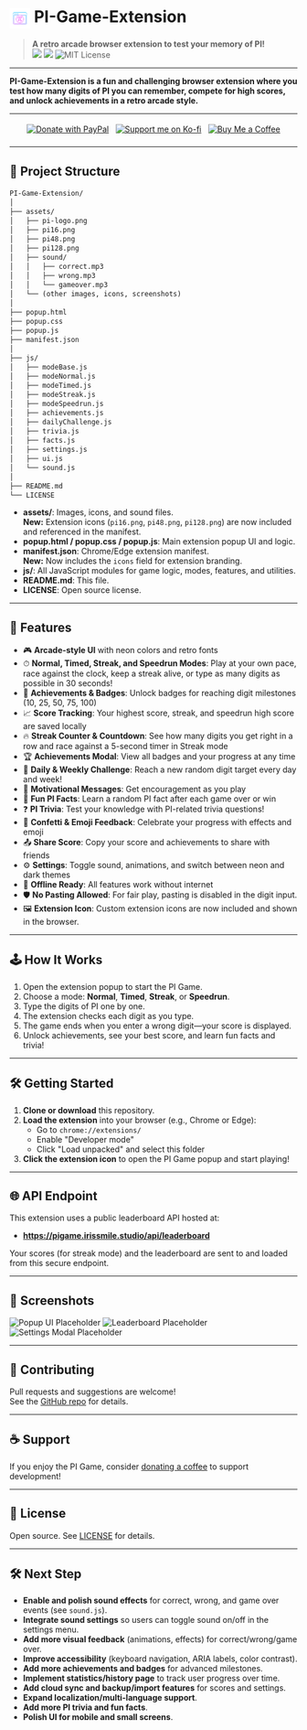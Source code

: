 # <img src="https://raw.githubusercontent.com/SawsanDaban/PI-Game-Extension/main/assets/pi-logo.png" alt="PI Game Logo" width="36" style="vertical-align:middle;"> PI-Game-Extension

> **A retro arcade browser extension to test your memory of PI!**  
> <img src="https://img.shields.io/badge/Arcade%20UI-%F0%9F%8E%B8%20Neon%20Retro-blueviolet?style=flat-square">
> <img src="https://img.shields.io/badge/PI%20Digits-3.14159...-green?style=flat-square">
> <img src="https://img.shields.io/badge/license-MIT-green?style=flat-square" alt="MIT License">

---

**PI-Game-Extension is a fun and challenging browser extension where you test how many digits of PI you can remember, compete for high scores, and unlock achievements in a retro arcade style.**

---

<!-- Donation Buttons -->
<div align="center" style="margin-bottom: 18px;">
  <a href="https://www.paypal.com/paypalme/IrisSmile" target="_blank" style="display:inline-block;margin:4px;">
    <img src="https://img.shields.io/badge/Donate%20with-PayPal-003087?logo=paypal&logoColor=white&style=for-the-badge" alt="Donate with PayPal">
  </a>
  <a href="https://ko-fi.com/IrisSmile" target="_blank" style="display:inline-block;margin:4px;">
    <img src="https://img.shields.io/badge/Support%20me%20on-Ko--fi-29abe0?logo=kofi&logoColor=white&style=for-the-badge" alt="Support me on Ko-fi">
  </a>
  <a href="https://www.buymeacoffee.com/IrisSmile" target="_blank" style="display:inline-block;margin:4px;">
    <img src="https://img.shields.io/badge/Buy%20Me%20a%20Coffee-yellow?logo=buy-me-a-coffee&logoColor=white&style=for-the-badge" alt="Buy Me a Coffee">
  </a>
</div>

---

## 📁 Project Structure

```
PI-Game-Extension/
│
├── assets/
│   ├── pi-logo.png
│   ├── pi16.png
│   ├── pi48.png
│   ├── pi128.png
│   ├── sound/
│   │   ├── correct.mp3
│   │   ├── wrong.mp3
│   │   └── gameover.mp3
│   └── (other images, icons, screenshots)
│
├── popup.html
├── popup.css
├── popup.js
├── manifest.json
│
├── js/
│   ├── modeBase.js
│   ├── modeNormal.js
│   ├── modeTimed.js
│   ├── modeStreak.js
│   ├── modeSpeedrun.js
│   ├── achievements.js
│   ├── dailyChallenge.js
│   ├── trivia.js
│   ├── facts.js
│   ├── settings.js
│   ├── ui.js
│   └── sound.js
│
├── README.md
└── LICENSE
```

- **assets/**: Images, icons, and sound files.  
  **New:** Extension icons (`pi16.png`, `pi48.png`, `pi128.png`) are now included and referenced in the manifest.
- **popup.html / popup.css / popup.js**: Main extension popup UI and logic.
- **manifest.json**: Chrome/Edge extension manifest.  
  **New:** Now includes the `icons` field for extension branding.
- **js/**: All JavaScript modules for game logic, modes, features, and utilities.
- **README.md**: This file.
- **LICENSE**: Open source license.

---

## 🚀 Features

- 🎮 **Arcade-style UI** with neon colors and retro fonts
- ⏱ **Normal, Timed, Streak, and Speedrun Modes**: Play at your own pace, race against the clock, keep a streak alive, or type as many digits as possible in 30 seconds!
- 🏅 **Achievements & Badges**: Unlock badges for reaching digit milestones (10, 25, 50, 75, 100)
- 📈 **Score Tracking**: Your highest score, streak, and speedrun high score are saved locally
- 🔥 **Streak Counter & Countdown**: See how many digits you get right in a row and race against a 5-second timer in Streak mode
- 🏆 **Achievements Modal**: View all badges and your progress at any time
- 🎯 **Daily & Weekly Challenge**: Reach a new random digit target every day and week!
- 💬 **Motivational Messages**: Get encouragement as you play
- 🧠 **Fun PI Facts**: Learn a random PI fact after each game over or win
- ❓ **PI Trivia**: Test your knowledge with PI-related trivia questions!
- 🎉 **Confetti & Emoji Feedback**: Celebrate your progress with effects and emoji
- 📤 **Share Score**: Copy your score and achievements to share with friends
- ⚙️ **Settings**: Toggle sound, animations, and switch between neon and dark themes
- 📴 **Offline Ready**: All features work without internet
- 🛡️ **No Pasting Allowed**: For fair play, pasting is disabled in the digit input.
- 🖼️ **Extension Icon**: Custom extension icons are now included and shown in the browser.

---

## 🕹 How It Works

1. Open the extension popup to start the PI Game.
2. Choose a mode: **Normal**, **Timed**, **Streak**, or **Speedrun**.
3. Type the digits of PI one by one.
4. The extension checks each digit as you type.
5. The game ends when you enter a wrong digit—your score is displayed.
6. Unlock achievements, see your best score, and learn fun facts and trivia!

---

## 🛠 Getting Started

1. **Clone or download** this repository.
2. **Load the extension** into your browser (e.g., Chrome or Edge):
   - Go to `chrome://extensions/`
   - Enable "Developer mode"
   - Click "Load unpacked" and select this folder
3. **Click the extension icon** to open the PI Game popup and start playing!

---

## 🌐 API Endpoint

This extension uses a public leaderboard API hosted at:

- **https://pigame.irissmile.studio/api/leaderboard**

Your scores (for streak mode) and the leaderboard are sent to and loaded from this secure endpoint.

---

## 📸 Screenshots

<!--
Add your screenshots below. Example:
![Popup UI](assets/screenshots/popup-ui.png)
![Leaderboard](assets/screenshots/leaderboard.png)
![Settings Modal](assets/screenshots/settings-modal.png)
-->

<!-- Screenshot placeholders -->
![Popup UI Placeholder](assets/screenshots/popup-ui-placeholder.png)
![Leaderboard Placeholder](assets/screenshots/leaderboard-placeholder.png)
![Settings Modal Placeholder](assets/screenshots/settings-modal-placeholder.png)

---

## 🤝 Contributing

Pull requests and suggestions are welcome!  
See the [GitHub repo](https://github.com/SawsanDaban/PI-Game-Extension) for details.

---

## ☕ Support

If you enjoy the PI Game, consider [donating a coffee](https://www.buymeacoffee.com/IrisSmile) to support development!

---

## 📄 License

Open source. See [LICENSE](LICENSE) for details.

---

## 🛠️ Next Step

- **Enable and polish sound effects** for correct, wrong, and game over events (see `sound.js`).
- **Integrate sound settings** so users can toggle sound on/off in the settings menu.
- **Add more visual feedback** (animations, effects) for correct/wrong/game over.
- **Improve accessibility** (keyboard navigation, ARIA labels, color contrast).
- **Add more achievements and badges** for advanced milestones.
- **Implement statistics/history page** to track user progress over time.
- **Add cloud sync and backup/import features** for scores and settings.
- **Expand localization/multi-language support**.
- **Add more PI trivia and fun facts**.
- **Polish UI for mobile and small screens**.
